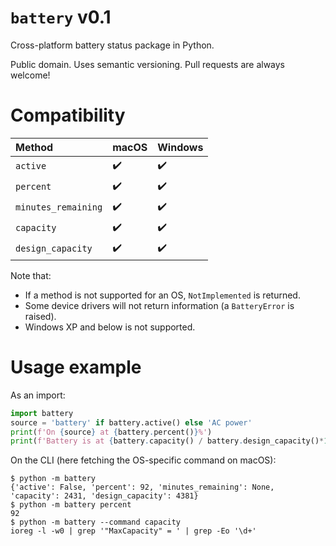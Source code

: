 # `battery` v0.1
Cross-platform battery status package in Python. 

Public domain. Uses semantic versioning. Pull requests are always welcome!

# Compatibility

|  Method             | macOS | Windows |
| :------------------ | ----- | ------- |
| `active`            | ✔️     | ✔️       |
| `percent`           | ✔️     | ✔️       |
| `minutes_remaining` | ✔️     | ✔️       |
| `capacity`          | ✔️     | ✔️       |
| `design_capacity`   | ✔️     | ✔️       |

Note that:
- If a method is not supported for an OS, `NotImplemented` is returned.
- Some device drivers will not return information (a `BatteryError` is raised).
- Windows XP and below is not supported.

# Usage example

As an import:

```py
import battery
source = 'battery' if battery.active() else 'AC power'
print(f'On {source} at {battery.percent()}%')
print(f'Battery is at {battery.capacity() / battery.design_capacity()*100:4.1f}% health.')
```

On the CLI (here fetching the OS-specific command on macOS):

```
$ python -m battery
{'active': False, 'percent': 92, 'minutes_remaining': None, 'capacity': 2431, 'design_capacity': 4381}
$ python -m battery percent
92
$ python -m battery --command capacity
ioreg -l -w0 | grep '"MaxCapacity" = ' | grep -Eo '\d+'
```
